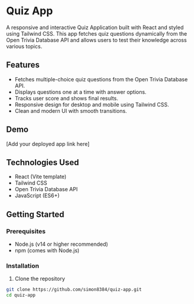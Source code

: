 # Quiz App

A responsive and interactive Quiz Application built with React and styled using Tailwind CSS. This app fetches quiz questions dynamically from the Open Trivia Database API and allows users to test their knowledge across various topics.

## Features

- Fetches multiple-choice quiz questions from the Open Trivia Database API.
- Displays questions one at a time with answer options.
- Tracks user score and shows final results.
- Responsive design for desktop and mobile using Tailwind CSS.
- Clean and modern UI with smooth transitions.

## Demo

[Add your deployed app link here]

## Technologies Used

- React (Vite template)
- Tailwind CSS
- Open Trivia Database API
- JavaScript (ES6+)

## Getting Started

### Prerequisites

- Node.js (v14 or higher recommended)
- npm (comes with Node.js)

### Installation

1. Clone the repository

```bash
git clone https://github.com/simon8384/quiz-app.git
cd quiz-app

